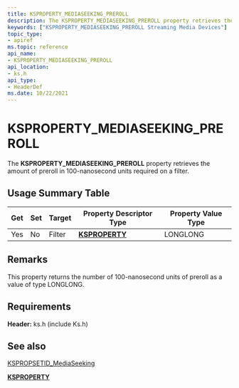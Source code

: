```yaml
---
title: KSPROPERTY_MEDIASEEKING_PREROLL
description: The KSPROPERTY_MEDIASEEKING_PREROLL property retrieves the amount of preroll in 100-nanosecond units required on a filter.
keywords: ["KSPROPERTY_MEDIASEEKING_PREROLL Streaming Media Devices"]
topic_type:
- apiref
ms.topic: reference
api_name:
- KSPROPERTY_MEDIASEEKING_PREROLL
api_location:
- ks.h
api_type:
- HeaderDef
ms.date: 10/22/2021
---
```


# KSPROPERTY_MEDIASEEKING_PREROLL

The **KSPROPERTY_MEDIASEEKING_PREROLL** property retrieves the amount of preroll in 100-nanosecond units required on a filter.

## Usage Summary Table

| Get | Set | Target | Property Descriptor Type | Property Value Type |
|--|--|--|--|--|
| Yes | No | Filter | [**KSPROPERTY**](./ksproperty-structure.md) | LONGLONG |

## Remarks

This property returns the number of 100-nanosecond units of preroll as a value of type LONGLONG.

## Requirements

**Header:** ks.h (include Ks.h)

## See also

[KSPROPSETID_MediaSeeking](kspropsetid-mediaseeking.md)

[**KSPROPERTY**](./ksproperty-structure.md)